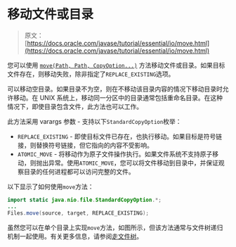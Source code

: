 # 移动文件或目录

> 原文： [https://docs.oracle.com/javase/tutorial/essential/io/move.html](https://docs.oracle.com/javase/tutorial/essential/io/move.html)

您可以使用 [`move(Path, Path, CopyOption...)`](https://docs.oracle.com/javase/8/docs/api/java/nio/file/Files.html#move-java.nio.file.Path-java.nio.file.Path-java.nio.file.CopyOption...-) 方法移动文件或目录。如果目标文件存在，则移动失败，除非指定了`REPLACE_EXISTING`选项。

可以移动空目录。如果目录不为空，则在不移动该目录内容的情况下移动目录时允许移动。在 UNIX 系统上，移动同一分区中的目录通常包括重命名目录。在这种情况下，即使目录包含文件，此方法也可以工作。

此方法采用 varargs 参数 - 支持以下`StandardCopyOption`枚举：

*   `REPLACE_EXISTING` - 即使目标文件已存在，也执行移动。如果目标是符号链接，则替换符号链接，但它指向的内容不受影响。
*   `ATOMIC_MOVE` - 将移动作为原子文件操作执行。如果文件系统不支持原子移动，则抛出异常。使用`ATOMIC_MOVE`，您可以将文件移动到目录中，并保证观察目录的任何进程都可以访问完整的文件。

以下显示了如何使用`move`方法：

```java
import static java.nio.file.StandardCopyOption.*;
...
Files.move(source, target, REPLACE_EXISTING);
```

虽然您可以在单个目录上实现`move`方法，如图所示，但该方法通常与文件树递归机制一起使用。有关更多信息，请参阅[走文件树](walk.html)。
